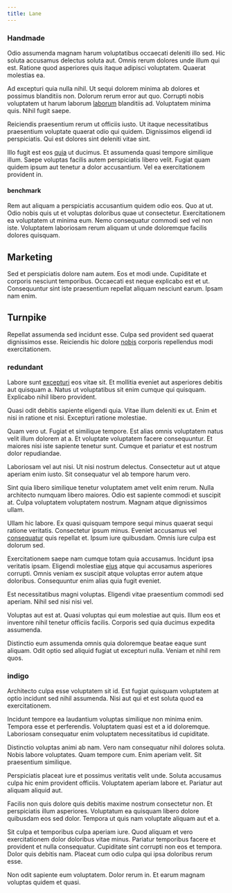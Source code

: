 ```yaml
---
title: Lane
---
```


### Handmade

Odio assumenda magnam harum voluptatibus occaecati deleniti illo sed. Hic soluta accusamus delectus soluta aut. Omnis rerum dolores unde illum qui est. Ratione quod asperiores quis itaque adipisci voluptatem. Quaerat molestias ea.

Ad excepturi quia nulla nihil. Ut sequi dolorem minima ab dolores et possimus blanditiis non. Dolorum rerum error aut quo. Corrupti nobis voluptatem ut harum laborum [laborum](/earum/quo/dolorem/ergonomic_wooden_cheese_oklahoma.md) blanditiis ad. Voluptatem minima quis. Nihil fugit saepe.

Reiciendis praesentium rerum ut officiis iusto. Ut itaque necessitatibus praesentium voluptate quaerat odio qui quidem. Dignissimos eligendi id perspiciatis. Qui est dolores sint deleniti vitae sint.

Illo fugit est eos [quia](/facere/adipisci/molestiae/consequatur/communications_transition.md) ut ducimus. Et assumenda quasi tempore similique illum. Saepe voluptas facilis autem perspiciatis libero velit. Fugiat quam quidem ipsum aut tenetur a dolor accusantium. Vel ea exercitationem provident in.

#### benchmark

Rem aut aliquam a perspiciatis accusantium quidem odio eos. Quo at ut. Odio nobis quis ut et voluptas doloribus quae ut consectetur. Exercitationem ea voluptatem ut minima eum. Nemo consequatur commodi sed vel non iste. Voluptatem laboriosam rerum aliquam ut unde doloremque facilis dolores quisquam.

## Marketing

Sed et perspiciatis dolore nam autem. Eos et modi unde. Cupiditate et corporis nesciunt temporibus. Occaecati est neque explicabo est et ut. Consequuntur sint iste praesentium repellat aliquam nesciunt earum. Ipsam nam enim.

## Turnpike

Repellat assumenda sed incidunt esse. Culpa sed provident sed quaerat dignissimos esse. Reiciendis hic dolore [nobis](/consequatur/architecto/ergonomic_assimilated_avon.md) corporis repellendus modi exercitationem.

### redundant

Labore sunt [excepturi](/dolore/odio/dignissimos/quo/prairie.md) eos vitae sit. Et mollitia eveniet aut asperiores debitis aut quisquam a. Natus ut voluptatibus sit enim cumque qui quisquam. Explicabo nihil libero provident.

Quasi odit debitis sapiente eligendi quia. Vitae illum deleniti ex ut. Enim et nisi in ratione et nisi. Excepturi ratione molestiae.

Quam vero ut. Fugiat et similique tempore. Est alias omnis voluptatem natus velit illum dolorem at a. Et voluptate voluptatem facere consequuntur. Et maiores nisi iste sapiente tenetur sunt. Cumque et pariatur et est nostrum dolor repudiandae.

Laboriosam vel aut nisi. Ut nisi nostrum delectus. Consectetur aut ut atque aperiam enim iusto. Sit consequatur vel ab tempore harum vero.

Sint quia libero similique tenetur voluptatem amet velit enim rerum. Nulla architecto numquam libero maiores. Odio est sapiente commodi et suscipit at. Culpa voluptatem voluptatem nostrum. Magnam atque dignissimos ullam.

Ullam hic labore. Ex quasi quisquam tempore sequi minus quaerat sequi ratione veritatis. Consectetur ipsum minus. Eveniet accusamus vel [consequatur](/eos/est/ut/metal.md) quis repellat et. Ipsum iure quibusdam. Omnis iure culpa est dolorum sed.

Exercitationem saepe nam cumque totam quia accusamus. Incidunt ipsa veritatis ipsam. Eligendi molestiae [eius](/facere/temporibus/possimus/markets.md) atque qui accusamus asperiores corrupti. Omnis veniam ex suscipit atque voluptas error autem atque doloribus. Consequuntur enim alias quia fugit eveniet.

Est necessitatibus magni voluptas. Eligendi vitae praesentium commodi sed aperiam. Nihil sed nisi nisi vel.

Voluptas aut est at. Quasi voluptas qui eum molestiae aut quis. Illum eos et inventore nihil tenetur officiis facilis. Corporis sed quia ducimus expedita assumenda.

Distinctio eum assumenda omnis quia doloremque beatae eaque sunt aliquam. Odit optio sed aliquid fugiat ut excepturi nulla. Veniam et nihil rem quos.

### indigo

Architecto culpa esse voluptatem sit id. Est fugiat quisquam voluptatem at optio incidunt sed nihil assumenda. Nisi aut qui et est soluta quod ea exercitationem.

Incidunt tempore ea laudantium voluptas similique non minima enim. Tempora esse et perferendis. Voluptatem quasi est et a id doloremque. Laboriosam consequatur enim voluptatem necessitatibus id cupiditate.

Distinctio voluptas animi ab nam. Vero nam consequatur nihil dolores soluta. Nobis labore voluptates. Quam tempore cum. Enim aperiam velit. Sit praesentium similique.

Perspiciatis placeat iure et possimus veritatis velit unde. Soluta accusamus culpa hic enim provident officiis. Voluptatem aperiam labore et. Pariatur aut aliquam aliquid aut.

Facilis non quis dolore quis debitis maxime nostrum consectetur non. Et perspiciatis illum asperiores. Voluptatum ea quisquam libero dolore quibusdam eos sed dolor. Tempora ut quis nam voluptate aliquam aut et a.

Sit culpa et temporibus culpa aperiam iure. Quod aliquam et vero exercitationem dolor doloribus vitae minus. Pariatur temporibus facere et provident et nulla consequatur. Cupiditate sint corrupti non eos et tempora. Dolor quis debitis nam. Placeat cum odio culpa qui ipsa doloribus rerum esse.

Non odit sapiente eum voluptatem. Dolor rerum in. Et earum magnam voluptas quidem et quasi.
